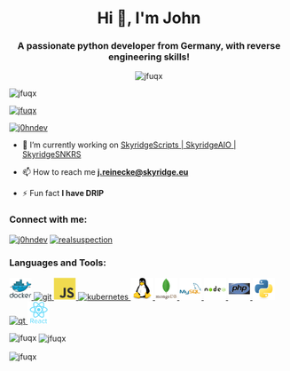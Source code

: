 <h1 align="center">Hi 👋, I'm John</h1>
<h3 align="center">A passionate python developer from Germany, with reverse engineering skills!</h3>

<p align="center"> <img src="http://skyridge.eu/picture_resources/skyridgebanner2.png" alt="jfuqx" /> </p>

<p align="left"> <img src="https://komarev.com/ghpvc/?username=jfuqx&label=Profile%20views&color=0e75b6&style=flat" alt="jfuqx" /> </p>

<p align="left"> <a href="https://github.com/ryo-ma/github-profile-trophy"><img src="https://github-profile-trophy.vercel.app/?username=jfuqx" alt="jfuqx" /></a> </p>

<p align="left"> <a href="https://twitter.com/j0hndev" target="blank"><img src="https://img.shields.io/twitter/follow/j0hndev?logo=twitter&style=for-the-badge" alt="j0hndev" /></a> </p>

- 🔭 I’m currently working on [SkyridgeScripts | SkyridgeAIO | SkyridgeSNKRS](https://www.skyridge.eu)

- 📫 How to reach me **j.reinecke@skyridge.eu**

- ⚡ Fun fact **I have DRIP**

<h3 align="left">Connect with me:</h3>
<p align="left">
<a href="https://twitter.com/j0hndev" target="blank"><img align="center" src="https://raw.githubusercontent.com/rahuldkjain/github-profile-readme-generator/master/src/images/icons/Social/twitter.svg" alt="j0hndev" height="30" width="40" /></a>
<a href="https://www.youtube.com/c/realsuspection" target="blank"><img align="center" src="https://raw.githubusercontent.com/rahuldkjain/github-profile-readme-generator/master/src/images/icons/Social/youtube.svg" alt="realsuspection" height="30" width="40" /></a>
</p>

<h3 align="left">Languages and Tools:</h3>
<p align="left"> <a href="https://www.docker.com/" target="_blank" rel="noreferrer"> <img src="https://raw.githubusercontent.com/devicons/devicon/master/icons/docker/docker-original-wordmark.svg" alt="docker" width="40" height="40"/> </a> <a href="https://git-scm.com/" target="_blank" rel="noreferrer"> <img src="https://www.vectorlogo.zone/logos/git-scm/git-scm-icon.svg" alt="git" width="40" height="40"/> </a> <a href="https://developer.mozilla.org/en-US/docs/Web/JavaScript" target="_blank" rel="noreferrer"> <img src="https://raw.githubusercontent.com/devicons/devicon/master/icons/javascript/javascript-original.svg" alt="javascript" width="40" height="40"/> </a> <a href="https://kubernetes.io" target="_blank" rel="noreferrer"> <img src="https://www.vectorlogo.zone/logos/kubernetes/kubernetes-icon.svg" alt="kubernetes" width="40" height="40"/> </a> <a href="https://www.linux.org/" target="_blank" rel="noreferrer"> <img src="https://raw.githubusercontent.com/devicons/devicon/master/icons/linux/linux-original.svg" alt="linux" width="40" height="40"/> </a> <a href="https://www.mongodb.com/" target="_blank" rel="noreferrer"> <img src="https://raw.githubusercontent.com/devicons/devicon/master/icons/mongodb/mongodb-original-wordmark.svg" alt="mongodb" width="40" height="40"/> </a> <a href="https://www.mysql.com/" target="_blank" rel="noreferrer"> <img src="https://raw.githubusercontent.com/devicons/devicon/master/icons/mysql/mysql-original-wordmark.svg" alt="mysql" width="40" height="40"/> </a> <a href="https://nodejs.org" target="_blank" rel="noreferrer"> <img src="https://raw.githubusercontent.com/devicons/devicon/master/icons/nodejs/nodejs-original-wordmark.svg" alt="nodejs" width="40" height="40"/> </a> <a href="https://www.php.net" target="_blank" rel="noreferrer"> <img src="https://raw.githubusercontent.com/devicons/devicon/master/icons/php/php-original.svg" alt="php" width="40" height="40"/> </a> <a href="https://www.python.org" target="_blank" rel="noreferrer"> <img src="https://raw.githubusercontent.com/devicons/devicon/master/icons/python/python-original.svg" alt="python" width="40" height="40"/> </a> <a href="https://www.qt.io/" target="_blank" rel="noreferrer"> <img src="https://upload.wikimedia.org/wikipedia/commons/0/0b/Qt_logo_2016.svg" alt="qt" width="40" height="40"/> </a> <a href="https://reactjs.org/" target="_blank" rel="noreferrer"> <img src="https://raw.githubusercontent.com/devicons/devicon/master/icons/react/react-original-wordmark.svg" alt="react" width="40" height="40"/> </a> </p>

<p><img align="left" src="https://github-readme-stats.vercel.app/api/top-langs?username=jfuqx&show_icons=true&locale=en&layout=compact" alt="jfuqx" /></p>

<p>&nbsp;<img align="center" src="https://github-readme-stats.vercel.app/api?username=jfuqx&show_icons=true&locale=en" alt="jfuqx" /></p>

<p><img align="center" src="https://github-readme-streak-stats.herokuapp.com/?user=jfuqx&" alt="jfuqx" /></p>
